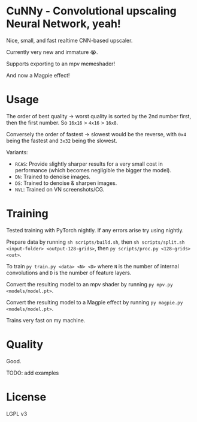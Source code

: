 # CuNNy - Convolutional upscaling Neural Network, yeah!

Nice, small, and fast realtime CNN-based upscaler.

Currently very new and immature 😭.

Supports exporting to an mpv ~~meme~~shader!

And now a Magpie effect!

# Usage

The order of best quality -> worst quality is sorted by the 2nd number first,
then the first number. So `16x16` > `4x16` > `16x8`.

Conversely the order of fastest -> slowest would be the reverse, with `0x4`
being the fastest and `3x32` being the slowest.

Variants:
- `RCAS`: Provide slightly sharper results for a very small cost in performance
   (which becomes negligible the bigger the model).
- `DN`: Trained to denoise images.
- `DS`: Trained to denoise & sharpen images.
- `NVL`: Trained on VN screenshots/CG.

# Training

Tested training with PyTorch nightly. If any errors arise try using nightly.

Prepare data by running `sh scripts/build.sh`, then `sh scripts/split.sh
<input-folder> <output-128-grids>`, then `py scripts/proc.py <128-grids> <out>`.

To train `py train.py <data> <N> <D>` where `N` is the number of internal
convolutions and `D` is the number of feature layers.

Convert the resulting model to an mpv shader by running
`py mpv.py <models/model.pt>`.

Convert the resulting model to a Magpie effect by running
`py magpie.py <models/model.pt>`.

Trains very fast on my machine.

# Quality

Good.

TODO: add examples

# License

LGPL v3
